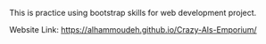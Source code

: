 This is practice using bootstrap skills for web development project.

Website Link: https://alhammoudeh.github.io/Crazy-Als-Emporium/
